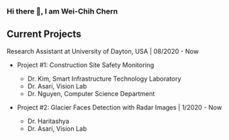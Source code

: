 ### Hi there 👋, I am Wei-Chih Chern 


## Current Projects
 Research Assistant at University of Dayton, USA |  08/2020 - Now
 - Project #1: Construction Site Safety Monitoring
    - Dr. Kim, Smart Infrastructure Technology Laboratory
    - Dr. Asari, Vision Lab 
    - Dr. Nguyen, Computer Science Department

 - Project #2: Glacier Faces Detection with Radar Images | 1/2020 - Now
    - Dr. Haritashya
    - Dr. Asari, Vision Lab

